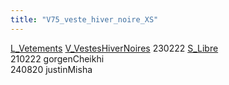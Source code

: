 ```yaml
---
title: "V75_veste_hiver_noire_XS"
---
```


[L_Vetements](notes/equipements/L_Vetements.md) [V_VestesHiverNoires](notes/equipements/vetements/V_VestesHiverNoires.md) 230222 [S_Libre](notes/statut/S_Libre.md)\
210222 gorgenCheikhi\
240820 justinMisha